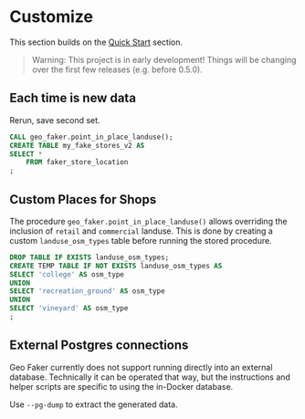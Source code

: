 # Customize

This section builds on the [Quick Start](quick-start.md) section.

> Warning: This project is in early development!  Things will be changing over the first few releases (e.g. before 0.5.0).



## Each time is new data

Rerun, save second set.

```sql
CALL geo_faker.point_in_place_landuse();
CREATE TABLE my_fake_stores_v2 AS
SELECT *
    FROM faker_store_location
;
```

## Custom Places for Shops

The procedure `geo_faker.point_in_place_landuse()` allows overriding
the inclusion of `retail` and `commercial` landuse.
This is done by creating a custom `landuse_osm_types` table before
running the stored procedure.



```sql
DROP TABLE IF EXISTS landuse_osm_types;
CREATE TEMP TABLE IF NOT EXISTS landuse_osm_types AS
SELECT 'college' AS osm_type
UNION
SELECT 'recreation_ground' AS osm_type
UNION
SELECT 'vineyard' AS osm_type
;
```


## External Postgres connections

Geo Faker currently does not support running directly into an external database.
Technically it can be operated that way, but the instructions and helper scripts
are specific to using the in-Docker database.

Use `--pg-dump` to extract the generated data.

